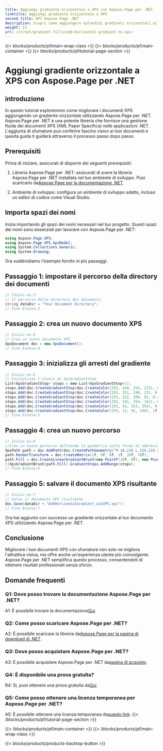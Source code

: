```yaml
---
title: Aggiungi gradiente orizzontale a XPS con Aspose.Page per .NET
linktitle: Aggiungi gradiente orizzontale a XPS
second_title: API Aspose.Page .NET
description: Scopri come aggiungere splendidi gradienti orizzontali ai tuoi documenti XPS utilizzando Aspose.Page per .NET. Aumenta l'attrattiva visiva senza sforzo.
weight: 13
url: /it/net/gradient-fills/add-horizontal-gradient-to-xps/
---
```


{{< blocks/products/pf/main-wrap-class >}}
{{< blocks/products/pf/main-container >}}
{{< blocks/products/pf/tutorial-page-section >}}

# Aggiungi gradiente orizzontale a XPS con Aspose.Page per .NET

## introduzione

In questo tutorial esploreremo come migliorare i documenti XPS aggiungendo un gradiente orizzontale utilizzando Aspose.Page per .NET. Aspose.Page per .NET è una potente libreria che fornisce una gestione fluida dei documenti XPS (XML Paper Specifica) nelle applicazioni .NET. L'aggiunta di sfumature può conferire fascino visivo ai tuoi documenti e questa guida ti guiderà attraverso il processo passo dopo passo.

## Prerequisiti

Prima di iniziare, assicurati di disporre dei seguenti prerequisiti:

1.  Libreria Aspose.Page per .NET: assicurati di avere la libreria Aspose.Page per .NET installata nel tuo ambiente di sviluppo. Puoi scaricarlo da[Aspose.Page per la documentazione .NET](https://reference.aspose.com/page/net/).

2. Ambiente di sviluppo: configura un ambiente di sviluppo adatto, incluso un editor di codice come Visual Studio.

## Importa spazi dei nomi

Inizia importando gli spazi dei nomi necessari nel tuo progetto. Questi spazi dei nomi sono essenziali per lavorare con Aspose.Page per .NET:

```csharp
using Aspose.Page.XPS;
using Aspose.Page.XPS.XpsModel;
using System.Collections.Generic;
using System.Drawing;
```

Ora suddividiamo l'esempio fornito in più passaggi.

## Passaggio 1: impostare il percorso della directory dei documenti

```csharp
// Inizio ex:3
// Il percorso della directory dei documenti.
string dataDir = "Your Document Directory";
// Fine Estesa:3
```

## Passaggio 2: crea un nuovo documento XPS

```csharp
// Inizio ex:4
// Crea un nuovo documento XPS
XpsDocument doc = new XpsDocument();
// Fine Estesa:4
```

## Passaggio 3: inizializza gli arresti del gradiente

```csharp
// Inizio ex:5
// Inizializza l'elenco di XpsGradientStop
List<XpsGradientStop> stops = new List<XpsGradientStop>();
stops.Add(doc.CreateGradientStop(doc.CreateColor(255, 244, 253, 225), 0.0673828f));
stops.Add(doc.CreateGradientStop(doc.CreateColor(255, 251, 240, 23), 0.314453f));
stops.Add(doc.CreateGradientStop(doc.CreateColor(255, 252, 209, 0), 0.482422f));
stops.Add(doc.CreateGradientStop(doc.CreateColor(255, 241, 254, 161), 0.634766f));
stops.Add(doc.CreateGradientStop(doc.CreateColor(255, 53, 253, 255), 0.915039f));
stops.Add(doc.CreateGradientStop(doc.CreateColor(255, 12, 91, 248), 1f));
// Fine Estesa:5
```

## Passaggio 4: crea un nuovo percorso

```csharp
// Inizio ex:6
//Crea un nuovo percorso definendo la geometria sotto forma di abbreviazione
XpsPath path = doc.AddPath(doc.CreatePathGeometry("M 10,210 L 228,210 228,300 10,300"));
path.RenderTransform = doc.CreateMatrix(1f, 0f, 0f, 1f, 20f, 70f);
path.Fill = doc.CreateLinearGradientBrush(new PointF(10f, 0f), new PointF(228f, 0f));
((XpsGradientBrush)path.Fill).GradientStops.AddRange(stops);
// Fine Estesa:6
```

## Passaggio 5: salvare il documento XPS risultante

```csharp
// Inizio ex:7
// Salva il documento XPS risultante
doc.Save(dataDir + "AddHorizontalGradient_outXPS.xps");
// Fine Estesa:7
```

Ora hai aggiunto con successo un gradiente orizzontale al tuo documento XPS utilizzando Aspose.Page per .NET.

## Conclusione

Migliorare i tuoi documenti XPS con sfumature non solo ne migliora l'attrattiva visiva, ma offre anche un'esperienza utente più coinvolgente. Aspose.Page per .NET semplifica questo processo, consentendoti di ottenere risultati professionali senza sforzo.

## Domande frequenti

### Q1: Dove posso trovare la documentazione Aspose.Page per .NET?

 A1: È possibile trovare la documentazione[Qui](https://reference.aspose.com/page/net/).

### Q2: Come posso scaricare Aspose.Page per .NET?

 A2: È possibile scaricare la libreria da[Aspose.Page per la pagina di download di .NET](https://releases.aspose.com/page/net/).

### Q3: Dove posso acquistare Aspose.Page per .NET?

 A3: È possibile acquistare Aspose.Page per .NET da[pagina di acquisto](https://purchase.aspose.com/buy).

### Q4: È disponibile una prova gratuita?

 R4: Sì, puoi ottenere una prova gratuita da[Qui](https://releases.aspose.com/).

### Q5: Come posso ottenere una licenza temporanea per Aspose.Page per .NET?

 A5: È possibile ottenere una licenza temporanea da[questo link](https://purchase.aspose.com/temporary-license/).
{{< /blocks/products/pf/tutorial-page-section >}}

{{< /blocks/products/pf/main-container >}}
{{< /blocks/products/pf/main-wrap-class >}}

{{< blocks/products/products-backtop-button >}}
